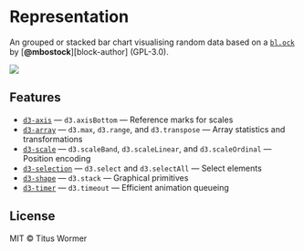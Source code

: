 # Representation

An grouped or stacked bar chart visualising random data based on a
[`bl.ock`][block] by [**@mbostock**][block-author] (GPL-3.0).

[![][cover]][url]

## Features

*   [`d3-axis`](https://github.com/d3/d3-axis#api-reference)
    — `d3.axisBottom`
    — Reference marks for scales
*   [`d3-array`](https://github.com/d3/d3-array#api-reference)
    — `d3.max`, `d3.range`, and `d3.transpose`
    — Array statistics and transformations
*   [`d3-scale`](https://github.com/d3/d3-scale#api-reference)
    — `d3.scaleBand`, `d3.scaleLinear`, and `d3.scaleOrdinal`
    — Position encoding
*   [`d3-selection`](https://github.com/d3/d3-selection#api-reference)
    — `d3.select` and `d3.selectAll`
    — Select elements
*   [`d3-shape`](https://github.com/d3/d3-shape#api-reference)
    — `d3.stack`
    — Graphical primitives
*   [`d3-timer`](https://github.com/d3/d3-timer#api-reference)
    — `d3.timeout`
    — Efficient animation queueing

## License

MIT © Titus Wormer

[block]: https://bl.ocks.org/mbostock/3943967

[author]: https://github.com/mbostock

[cover]: preview.png

[url]: https://cmda-fe3.github.io/course-17-18/class-4/representation/
